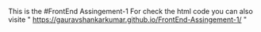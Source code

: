 This is the #FrontEnd Assingement-1
For check the html code you can also visite " https://gauravshankarkumar.github.io/FrontEnd-Assingement-1/ "
